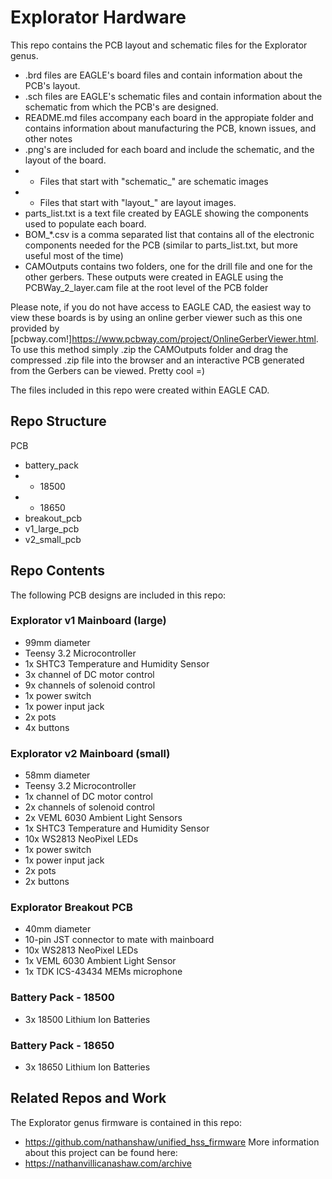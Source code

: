 # Explorator Hardware

This repo contains the PCB layout and schematic files for the Explorator genus.
- .brd files are EAGLE's board files and contain information about the PCB's layout. 
- .sch files are EAGLE's schematic files and contain information about the schematic from which the PCB's are designed.
- README.md files accompany each board in the appropiate folder and contains information about manufacturing the PCB, known issues, and other notes
- .png's are included for each board and include the schematic, and the layout of the board.
- - Files that start with "schematic_" are schematic images 
- - Files that start with "layout_" are layout images.
- parts_list.txt is a text file created by EAGLE showing the components used to populate each board. 
- BOM_*.csv is a comma separated list that contains all of the electronic components needed for the PCB (similar to parts_list.txt, but more useful most of the time)
- CAMOutputs contains two folders, one for the drill file and one for the other gerbers. These outputs were created in EAGLE using the PCBWay_2_layer.cam file at the root level of the PCB folder

Please note, if you do not have access to EAGLE CAD, the easiest way to view these boards is by using an online gerber viewer such as this one provided by [pcbway.com!]<https://www.pcbway.com/project/OnlineGerberViewer.html>. To use this method simply .zip the CAMOutputs folder and drag the compressed .zip file into the browser and an interactive PCB generated from the Gerbers can be viewed. Pretty cool =)

The files included in this repo were created within EAGLE CAD. 
## Repo Structure
PCB
- battery_pack
- - 18500
- - 18650 
- breakout_pcb
- v1_large_pcb
- v2_small_pcb

## Repo Contents
The following PCB designs are included in this repo:

### Explorator v1 Mainboard (large)
    
- 99mm diameter
- Teensy 3.2 Microcontroller
- 1x SHTC3 Temperature and Humidity Sensor
- 3x channel of DC motor control
- 9x channels of solenoid control
- 1x power switch
- 1x power input jack
- 2x pots
- 4x buttons

### Explorator v2 Mainboard (small)
- 58mm diameter
- Teensy 3.2 Microcontroller
- 1x channel of DC motor control
- 2x channels of solenoid control
- 2x VEML 6030 Ambient Light Sensors
- 1x SHTC3 Temperature and Humidity Sensor
- 10x WS2813 NeoPixel LEDs
- 1x power switch
- 1x power input jack
- 2x pots
- 2x buttons

### Explorator Breakout PCB
- 40mm diameter
- 10-pin JST connector to mate with mainboard
- 10x WS2813 NeoPixel LEDs
- 1x VEML 6030 Ambient Light Sensor
- 1x TDK ICS-43434 MEMs microphone
### Battery Pack - 18500
- 3x 18500 Lithium Ion Batteries

### Battery Pack - 18650
- 3x 18650 Lithium Ion Batteries

## Related Repos and Work

The Explorator genus firmware is contained in this repo:
- https://github.com/nathanshaw/unified_hss_firmware
More information about this project can be found here: 
- https://nathanvillicanashaw.com/archive


